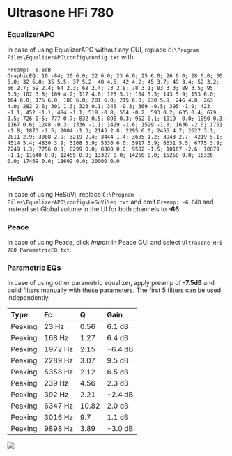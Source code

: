 # Ultrasone HFi 780

### EqualizerAPO
In case of using EqualizerAPO without any GUI, replace `C:\Program Files\EqualizerAPO\config\config.txt`
with:
```
Preamp: -6.6dB
GraphicEQ: 10 -84; 20 6.0; 22 6.0; 23 6.0; 25 6.0; 26 6.0; 28 6.0; 30 6.0; 32 6.0; 35 5.5; 37 5.2; 40 4.5; 42 4.2; 45 3.7; 49 3.4; 52 3.2; 56 2.7; 59 2.4; 64 2.3; 68 2.4; 73 2.8; 78 3.1; 83 3.3; 89 3.5; 95 3.5; 102 3.8; 109 4.2; 117 4.6; 125 5.1; 134 5.5; 143 5.9; 153 6.0; 164 6.0; 175 6.0; 188 6.0; 201 6.0; 215 6.0; 230 5.9; 246 4.8; 263 4.0; 282 2.6; 301 1.3; 323 0.1; 345 -0.3; 369 -0.5; 395 -1.0; 423 -1.1; 452 -1.1; 484 -1.1; 518 -0.8; 554 -0.2; 593 0.2; 635 0.4; 679 0.5; 726 0.5; 777 0.7; 832 0.5; 890 0.3; 952 0.1; 1019 -0.0; 1090 0.3; 1167 0.6; 1248 -0.3; 1336 -1.1; 1429 -1.6; 1529 -1.8; 1636 -2.0; 1751 -1.8; 1873 -1.5; 2004 -1.3; 2145 2.8; 2295 6.0; 2455 4.7; 2627 3.1; 2811 2.9; 3008 2.9; 3219 2.4; 3444 1.4; 3685 1.2; 3943 2.7; 4219 5.1; 4514 5.4; 4830 3.9; 5168 5.9; 5530 6.0; 5917 5.9; 6331 5.5; 6775 3.9; 7249 1.3; 7756 0.3; 8299 0.0; 8880 0.0; 9502 -1.5; 10167 -2.6; 10879 -1.1; 11640 0.0; 12455 0.0; 13327 0.0; 14260 0.0; 15258 0.0; 16326 0.0; 17469 0.0; 18692 0.0; 20000 0.0
```

### HeSuVi
In case of using HeSuVi, replace `C:\Program Files\EqualizerAPO\config\HeSuVi\eq.txt` and omit `Preamp:
-6.6dB` and instead set Global volume in the UI for both channels to **-66**

### Peace
In case of using Peace, click *Import* in Peace GUI and select `Ultrasone HFi 780 ParametricEQ.txt`.

### Parametric EQs
In case of using other parametric equalizer, apply preamp of **-7.5dB** and build filters manually with
these parameters. The first 5 filters can be used independently.

| Type    | Fc      |     Q | Gain    |
|:--------|:--------|:------|:--------|
| Peaking | 23 Hz   |  0.56 | 6.1 dB  |
| Peaking | 168 Hz  |  1.27 | 6.4 dB  |
| Peaking | 1972 Hz |  2.15 | -6.4 dB |
| Peaking | 2289 Hz |  3.07 | 9.5 dB  |
| Peaking | 5358 Hz |  2.12 | 6.5 dB  |
| Peaking | 239 Hz  |  4.56 | 2.3 dB  |
| Peaking | 392 Hz  |  2.21 | -2.4 dB |
| Peaking | 6347 Hz | 10.82 | 2.0 dB  |
| Peaking | 3016 Hz |  9.7  | 1.1 dB  |
| Peaking | 9898 Hz |  3.89 | -3.0 dB |

![](https://raw.githubusercontent.com/jaakkopasanen/AutoEq/master/results/headphonecom/sbaf-serious/Ultrasone%20HFi%20780/Ultrasone%20HFi%20780.png)